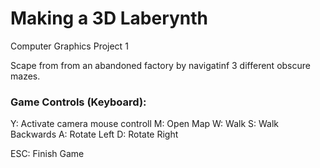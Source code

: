 # Making a 3D Laberynth

Computer Graphics Project 1

Scape from from an abandoned factory by navigatinf 3 different obscure mazes.

### Game Controls (Keyboard):

Y: Activate camera mouse controll
M: Open Map
W: Walk
S: Walk Backwards
A: Rotate Left
D: Rotate Right

ESC: Finish Game